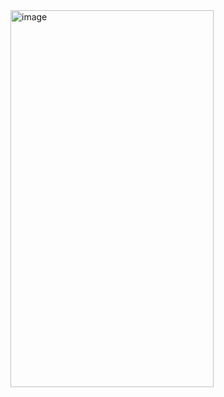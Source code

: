 <img width="325" height="603" alt="image" src="https://github.com/user-attachments/assets/85acbbbb-6a5d-47c9-8d21-bb1eec3889b0" />
